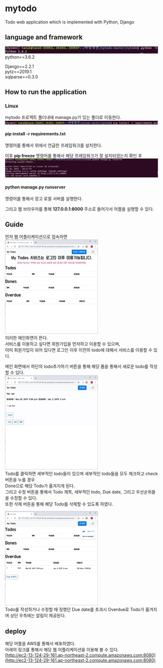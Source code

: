 # mytodo  
Todo web application which is implemented with Python, Django  
  
## language and framework
![python_ver](./img/python_version.jpg)  
python==3.6.2  
  
Django==2.2.1  
pytz==2019.1  
sqlparse==0.3.0  
  
## How to run the application  
### Linux  
mytodo 프로젝트 폴더내에 manage.py가 있는 폴더로 이동한다.  
![requirement_pip_install](./img/requirement_pip_install.jpg)  
#### pip install -r requirements.txt  
명령어를 통해서 위에서 언급한 프레임워크를 설치한다.  

이후 __pip freeze__ 명령어를 통해서 해당 프레임워크가 잘 설치되었는지 확인 후  
![run_django_server](./img/run_django_server.jpg) 
#### python manage.py runserver  
명령어를 통해서 장고 로컬 서버를 실행한다.  
  
그리고 웹 브라우저를 통해 __127.0.0.1:8000__ 주소로 들어가서 어플을 실행할 수 있다.  
  
## Guide  
먼저 웹 어플리케이션으로 접속하면  
![main](./img/main.JPG)  
이러한 메인화면이 뜬다.  
서비스를 이용하고 싶다면 회원가입을 먼저하고 이용할 수 있으며,   
이미 회원가입이 되어 있다면 로그인 이후 이전의 todo에 대해서 서비스를 이용할 수 있다.  
  
메인 화면에서 하단의 todo추가하기 버튼을 통해 해당 폼을 통해서 새로운 todo를 작성할 수 있다.  
![todo_detail](./img/todo_detail.JPG)  
Todo를 클릭하면 세부적인 todo들이 있으며 세부적인 todo들을 모두 체크하고 check 버튼을 누를 경우  
Done으로 해당 Todo가 옮겨지게 된다.  
그리고 수정 버튼을 통해서 Todo 제목, 세부적인 todo, Due date, 그리고 우선순위들을 수정할 수 있다.  
또한 삭제 버튼을 통해 해당 Todo를 삭제할 수 있도록 하였다.  
  
![overdue](./img/overdue.JPG)  
Todo를 작성하거나 수정할 때 정했던 Due date를 초과시 Overdue로 Todo가 옮겨지며 상단 우측에는 알림이 제공된다.  

## deploy  
해당 어플을 AWS를 통해서 배포하였다.  
아래의 링크를 통해서 해당 웹 어플리케이션을 이용해 볼 수 있다.  
[http://ec2-13-124-29-161.ap-northeast-2.compute.amazonaws.com:8080](http://ec2-13-124-29-161.ap-northeast-2.compute.amazonaws.com:8080)

